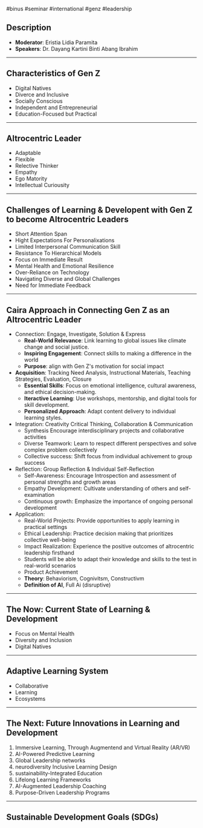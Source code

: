#binus #seminar #international #genz #leadership

## Description

- **Moderator**: Eristia Lidia Paramita
- **Speakers**: Dr. Dayang Kartini Binti Abang Ibrahim

___

## Characteristics of Gen Z

- Digital Natives
- Diverce and Inclusive
- Socially Conscious
- Independent and Entrepreneurial
- Education-Focused but Practical

___

## Altrocentric Leader
- Adaptable
- Flexible
- Relective Thinker
- Empathy
- Ego Matority
- Intellectual Curiousity

___

## Challenges of Learning & Developent with Gen Z to become Altrocentric Leaders

- Short Attention Span
- Hight Expectations For Personalixations
- Limited Interpersonal Communication Skill
- Resistance To Hierarchical Models
- Focus on Immediate Result
- Mental Health and Emotional Resilience
- Over-Reliance on Technology
- Navigating Diverse and Global Challenges
- Need for Immediate Feedback


___

## Caira Approach in Connecting Gen Z as an Altrocentric Leader

- Connection: Engage, Investigate, Solution & Express
	- **Real-World Relevance**: Link learning to global issues like climate change and social justice.
	- **Inspiring Engagement**: Connect skills to making a difference in the world
	- **Purpose**: align with Gen Z's motivation for social impact
- **Acquisition**: Tracking Need Analysis, Instructional Materials, Teaching Strategies, Evaluation, Closure
	- **Essential Skills**: Focus on emotional intelligence, cultural awareness, and ethical decision-making.
	- **Iteractive Learning**: Use workshops, mentorship, and digital tools for skill development.
	- **Personalized Approach**: Adapt content delivery to individual learning styles.
- Integration: Creativity Critical Thinking, Collaboration & Communication
	- Synthesis Encourage interdisciplinary projects and collaborative activities
	- Diverse Teamwork: Learn to respect different perspectives and solve complex problem collectively
	- Collective success: Shift focus from individual achivement to group success
- Reflection:  Group Reflection & Individual Self-Reflection
	- Self-Awareness: Encourage Introspection and assessment of personal strengths and growth areas
	- Empathy Development: Cultivate understanding of others and self-examination
	- Continuous growth: Emphasize the importance of ongoing personal development
- Application: 
	- Real-World Projects: Provide opportunities to apply learning in practical settings
	- Ethical Leadership: Practice decision making that prioritizes collective well-being
	- Impact Realization: Experience the positive outcomes of altrocentric leadership firsthand
	- Students will be able to adapt their knowledge and skills to the test in real-world scenarios
	- Product Achievement
	- **Theory**: Behaviorism, Cognivitsm, Constructivm
	- **Definition of AI**, Full Ai (disruptive)


___

## The Now: Current State of Learning & Development

- Focus on Mental Health
- Diversity and Inclusion
- Digital Natives

___

## Adaptive Learning System

- Collaborative
- Learning
- Ecosystems

___

## The Next: Future Innovations in Learning and Development

1. Immersive Learning, Through Augmentend and Virtual Reality (AR/VR)
2. AI-Powered Predictive Learning
3. Global Leadership networks
4. neurodiversity Inclusive Learning Design
5. sustainability-Integrated Education
6. Lifelong Learning Frameworks
7. AI-Augmented Leadership Coaching
8. Purpose-Driven Leadership Programs

___

## Sustainable Development Goals (SDGs)